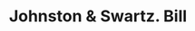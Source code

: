 ---
doi: 10.7916/D8NZ9KRW
date_other: '1880'
date_other_textual: 1880-1889
form: printed ephemera
genre:
- Invoices
name:
- Johnston & Swartz
object_in_context_url: https://biggert.cul.columbia.edu/items/view/ave_biggert_01351
subject_hierarchical_geographic:
- Allentown, Pennsylvania, United States
subject_name:
- Johnston & Swartz
title: Johnston & Swartz. Bill
sort_title: Johnston & Swartz. Bill
call_number: ave_biggert_01351
coordinates:
- 40.60166666666667,-75.47722222222222
pid: ave_biggert_01351
identifiers: ave_biggert_01351
thumbnail: false
permalink: /biggert/ave_biggert_01351/
layout: iiif-image-page
---
